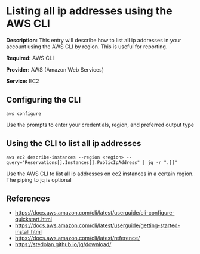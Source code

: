 # Listing all ip addresses using the AWS CLI

**Description:** This entry will describe how to list all ip addresses in your account using the AWS CLI by region. This is useful for reporting.

**Required:** AWS CLI

**Provider:** AWS (Amazon Web Services)

**Service:** EC2

## Configuring the CLI

```
aws configure
```

Use the prompts to enter your credentials, region, and preferred output type


## Using the CLI to list all ip addresses

```
aws ec2 describe-instances --region <region> --query="Reservations[].Instances[].PublicIpAddress" | jq -r ".[]"
```

Use the AWS CLI to list all ip addresses on ec2 instances in a certain region. The piping to jq is optional
  
## References
* https://docs.aws.amazon.com/cli/latest/userguide/cli-configure-quickstart.html
* https://docs.aws.amazon.com/cli/latest/userguide/getting-started-install.html
* https://docs.aws.amazon.com/cli/latest/reference/
* https://stedolan.github.io/jq/download/
